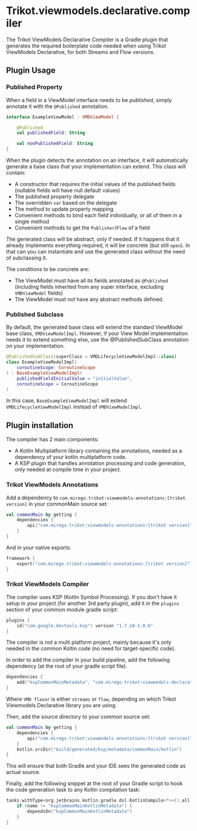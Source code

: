 # Trikot.viewmodels.declarative.compiler

The Trikot ViewModels Declarative Compiler is a Gradle plugin that generates the required boilerplate code needed when using Trikot ViewModels Declarative, for both Streams and Flow versions.

## Plugin Usage

### Published Property

When a field in a ViewModel interface needs to be _published_, simply annotate it with the `@Published` annotation.

```kotlin
interface ExampleViewModel : VMDViewModel {

    @Published
    val publishedField: String

    val nonPublishedField: String
}
```

When the plugin detects the annotation on an interface, it will automatically generate a base class that your implementation can extend. This class will contain:

- A constructor that requires the initial values of the published fields (nullable fields will have null default values)
- The published property delegate
- The overridden `var` based on the delegate
- The method to update property mapping
- Convenient methods to bind each field individually, or all of them in a single method
- Convenient methods to get the `Publisher`/`Flow` of a field

The generated class will be abstract, only if needed. If it happens that it already implements everything required, it will be concrete (but still `open`). In that can you can instantiate and use the generated class without the need of subclassing it.

The conditions to be concrete are:

- The ViewModel must have all its fields annotated as `@Published` (including fields inherited from any super interface, excluding `VMDViewModel` fields)
- The ViewModel must not have any abstract methods defined.

### Published Subclass

By default, the generated base class will extend the standard ViewModel base class, `VMDViewModelImpl`.
However, if your View Model implementation needs it to extend something else, use the @PublishedSubClass annotation on your implementation.

```kotlin
@PublishedSubClass(superClass = VMDLifecycleViewModelImpl::class)
class ExampleViewModelImpl(
    coroutineScope: CoroutineScope
) : BaseExampleViewModelImpl(
    publishedFieldInitialValue = "initialValue",
    coroutineScope = CoroutineScope
)
```

In this case, `BaseExampleViewModelImpl` will extend `VMDLifecycleViewModelImpl` instead of `VMDViewModelImpl`.

## Plugin installation

The compiler has 2 main components:

- A Kotlin Multiplatform library containing the annotations, needed as a dependency of your kotlin multiplatform code.
- A KSP plugin that handles annotation processing and code generation, only needed at compile time in your project.

### Trikot ViewModels Annotations

Add a dependency to `com.mirego.trikot:viewmodels-annotations:[trikot version]` in your commonMain source set:

```kotlin
val commonMain by getting {
    dependencies {
        api("com.mirego.trikot:viewmodels-annotations:[trikot version]")
    }
}
```

And in your native exports:

```kotlin
framework {
    export("com.mirego.trikot:viewmodels-annotations:[trikot version]")
}
```

### Trikot ViewModels Compiler

The compiler uses KSP (Kotlin Symbol Processing). If you don't have it setup in your project (for another 3rd party plugin), add it in the `plugins` section of your common module gradle script:

```kotlin
plugins {
    id("com.google.devtools.ksp") version "1.7.10-1.0.6"
}
```

The compiler is not a multi platform project, mainly because it's only needed in the common Koltin code (no need for target-specific code).

In order to add the compiler in your build pipeline, add the following dependency (at the root of your gradle script file).

```kotlin
dependencies {
    add("kspCommonMainMetadata", "com.mirego.trikot:viewmodels-declarative-compiler-[VMD flavor]:[trikot version]")
}
```

Where `VMD flavor` is either `streams` or `flow`, depending on which Trikot Viewmodels Declarative library you are using.

Then, add the source directory to your common source set:

```kotlin
val commonMain by getting {
    dependencies {
        api("com.mirego.trikot:viewmodels-annotations:[trikot version]")
    }
    kotlin.srcDir("build/generated/ksp/metadata/commonMain/kotlin")
}
```

This will ensure that both Gradle and your IDE sees the generated code as actual source.

Finally, add the following snippet at the root of your Gradle script to hook the code generation task to any Kotlin compilation task:

```kotlin
tasks.withType<org.jetbrains.kotlin.gradle.dsl.KotlinCompile<*>>().all {
    if (name != "kspCommonMainKotlinMetadata") {
        dependsOn("kspCommonMainKotlinMetadata")
    }
}
```
